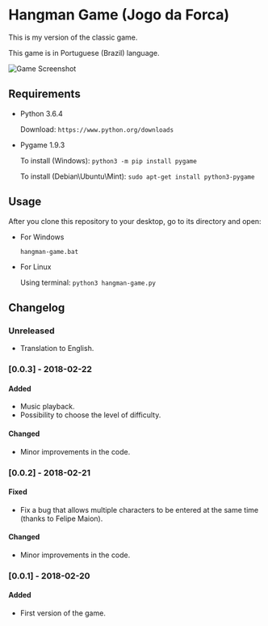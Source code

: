 # Hangman Game (Jogo da Forca)
This is my version of the classic game.

This game is in Portuguese (Brazil) language.

![Game Screenshot](https://github.com/rftorres/hangman-game/blob/master/screenshot/hangman-game-0.0.2.PNG?raw=true)

## Requirements
- Python 3.6.4

  Download: `https://www.python.org/downloads`

- Pygame 1.9.3

  To install (Windows): `python3 -m pip install pygame`
  
  To install (Debian\Ubuntu\Mint): `sudo apt-get install python3-pygame`

## Usage
After you clone this repository to your desktop, go to its directory and open:

- For Windows

  `hangman-game.bat`

- For Linux

  Using terminal: `python3 hangman-game.py`

## Changelog

### Unreleased
- Translation to English.

### [0.0.3] - 2018-02-22
#### Added
- Music playback.
- Possibility to choose the level of difficulty.
#### Changed
- Minor improvements in the code.

### [0.0.2] - 2018-02-21
#### Fixed
- Fix a bug that allows multiple characters to be entered at the same time (thanks to Felipe Maion).
#### Changed
- Minor improvements in the code.

### [0.0.1] - 2018-02-20
#### Added
- First version of the game.

